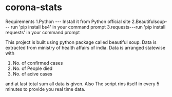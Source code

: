 # corona-stats

Requirements 
1.Python --- Install it from Python official site
2.Beautifulsoup--- run 'pip install bs4' in your command prompt
3.requests---run 'pip install requests' in your command prompt

This project is built using python package called beautiful soup. 
Data is extracted from ministry of health affairs of india.
Data is arranged statewise with 
1. No. of confirmed cases
2. No. of People died
3. No. of acive cases

and at last total sum all data is given.
Also The script rins itself in every 5 minutes to provide you real time data.
  
